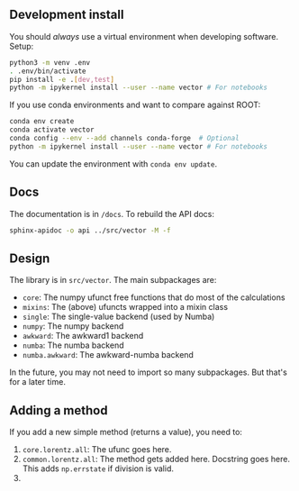 
## Development install

You should *always* use a virtual environment when developing software. Setup:

```bash
python3 -m venv .env
. .env/bin/activate
pip install -e .[dev,test]
python -m ipykernel install --user --name vector # For notebooks
```

If you use conda environments and want to compare against ROOT:

```bash
conda env create
conda activate vector
conda config --env --add channels conda-forge  # Optional
python -m ipykernel install --user --name vector # For notebooks
```

You can update the environment with `conda env update`.


## Docs

The documentation is in `/docs`. To rebuild the API docs:

```bash
sphinx-apidoc -o api ../src/vector -M -f
```

## Design

The library is in `src/vector`. The main subpackages are:
* `core`: The numpy ufunct free functions that do most of the calculations
* `mixins`: The (above) ufuncts wrapped into a mixin class
* `single`: The single-value backend (used by Numba)
* `numpy`: The numpy backend
* `awkward`: The awkward1 backend
* `numba`: The numba backend
* `numba.awkward`: The awkward-numba backend

In the future, you may not need to import so many subpackages. But that's for a later time.

## Adding a method

If you add a new simple method (returns a value), you need to:

1. `core.lorentz.all`: The ufunc goes here.
2. `common.lorentz.all`: The method gets added here. Docstring goes here. This adds `np.errstate` if division is valid.
3.
